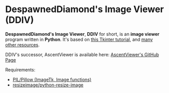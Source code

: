 # DespawnedDiamond's Image Viewer (DDIV)

**DespawnedDiamond's Image Viewer**, **DDIV** for short, is an **image viewer** program written in **Python**. It's based on [this Tkinter tutorial](https://www.youtube.com/watch?v=zg4c92pNFeo), and [many other resources](/CREDITS.md).

DDIV's successor, AscentViewer is available here: [AscentViewer's GitHub Page](https://github.com/despawnedd/AscentViewer)

Requirements: 
- [PIL/Pillow (ImageTk, Image functions)](https://github.com/python-pillow/Pillow)
- [resizeimage/python-resize-image](https://github.com/VingtCinq/python-resize-image)
